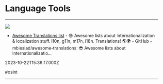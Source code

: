 # Language Tools

---

![](https://opengraph.githubassets.com/fa13ee95ea7fa87b060f738d26542ab8c1def85e9ef8c0b856199de95fdb0e2c/mbiesiad/awesome-translations)

- [Awesome Translations list](https://github.com/mbiesiad/awesome-translations#tools) - 😎 Awesome lists about Internationalization &amp; localization stuff. l10n, g11n, m17n, i18n. Translations! 🌎🌍 - GitHub - mbiesiad/awesome-translations: 😎 Awesome lists about Internationalizatio...

2023-10-22T15:36:17.000Z

#osint

---

